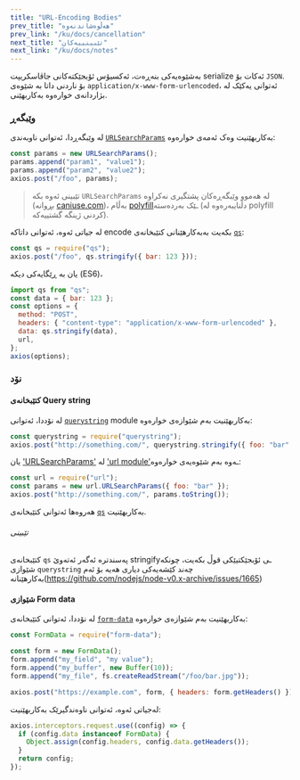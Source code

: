 ```yaml
---
title: "URL-Encoding Bodies"
prev_title: "هەڵوەشاندنەوە"
prev_link: "/ku/docs/cancellation"
next_title: "تێبینییەکان"
next_link: "/ku/docs/notes"
---
```


بەشێوەیەکی بنەڕەت، ئەکسیۆس ئۆبجێکتەکانی جاڤاسکریپت serialize ئەکات بۆ `JSON`. بۆ ناردنی داتا بە شێوەی `application/x-www-form-urlencoded`، ئەتوانی یەکێک لە بژاردانەی خوارەوە بەکاربهێنی.

### وێبگەڕ

لە وێبگەڕدا، ئەتوانی ناوبەندی [`URLSearchParams`](https://developer.mozilla.org/en-US/docs/Web/API/URLSearchParams) بەکاربهێنیت وەک ئەمەی خوارەوە:

```js
const params = new URLSearchParams();
params.append("param1", "value1");
params.append("param2", "value2");
axios.post("/foo", params);
```

> تێبینی ئەوە بکە `URLSearchParams` لە هەموو وێبگەڕەکان پشتگیری نەکراوە (بڕوانە [caniuse.com](http://www.caniuse.com/#feat=urlsearchparams))، بەڵام [polyfill](https://github.com/WebReflection/url-search-params)ـێک بەردەستە (دڵنایبەرەوە لە polyfill کردنی ژینگە گشتییەکە).

لە جیاتی ئەوە، ئەتوانی داتاکە encode بکەیت بەبەکارهێنانی کتێبخانەی [`qs`](https://github.com/ljharb/qs):

```js
const qs = require("qs");
axios.post("/foo", qs.stringify({ bar: 123 }));
```

یان بە ڕێگایەکی دیکە (ES6)،

```js
import qs from "qs";
const data = { bar: 123 };
const options = {
  method: "POST",
  headers: { "content-type": "application/x-www-form-urlencoded" },
  data: qs.stringify(data),
  url,
};
axios(options);
```

### نۆد

#### کتێبخانەی Query string

لە نۆددا، ئەتوانی [`querystring`](https://nodejs.org/api/querystring.html) module بەکاربهێنیت بەم شێوازەی خوارەوە:

```js
const querystring = require("querystring");
axios.post("http://something.com/", querystring.stringify({ foo: "bar" }));
```

یان ['URLSearchParams'](https://nodejs.org/api/url.html#url_class_urlsearchparams) لە ['url module'](https://nodejs.org/api/url.html)ـەوە بەم شێوەیەی خوارەوە:

```js
const url = require("url");
const params = new url.URLSearchParams({ foo: "bar" });
axios.post("http://something.com/", params.toString());
```

هەروەها ئەتوانی کتێبخانەی [`qs`](https://github.com/ljharb/qs) بەکاربهێنیت.

###### تێبینی

کتێبخانەی `qs` پەسندترە ئەگەر ئەتەوێ stringifyـی ئۆبجێکتیێکی قوڵ بکەیت، چونکە شێوازی `querystring` چەند کێشەیەکی دیاری هەیە بۆ ئەم بەکارهێنانە(<https://github.com/nodejs/node-v0.x-archive/issues/1665>)

#### شێوازی Form data

لە نۆددا، ئەتوانی کتێبخانەی [`form-data`](https://github.com/form-data/form-data) بەکاربهێنیت بەم شێوازەی خوارەوە:

```js
const FormData = require("form-data");

const form = new FormData();
form.append("my_field", "my value");
form.append("my_buffer", new Buffer(10));
form.append("my_file", fs.createReadStream("/foo/bar.jpg"));

axios.post("https://example.com", form, { headers: form.getHeaders() });
```

لەجیاتی ئەوە، ئەتوانی ناوەندگیرێک بەکاربهێنیت:

```js
axios.interceptors.request.use((config) => {
  if (config.data instanceof FormData) {
    Object.assign(config.headers, config.data.getHeaders());
  }
  return config;
});
```
